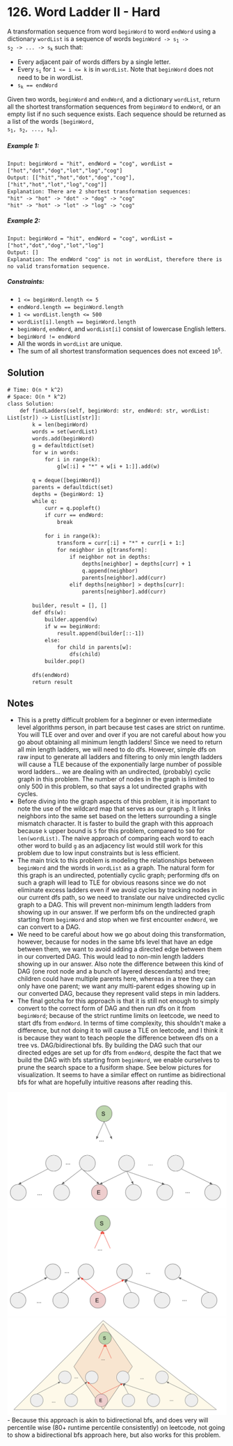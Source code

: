 # 126. Word Ladder II - Hard

A transformation sequence from word `beginWord` to word `endWord` using a dictionary `wordList` is a sequence of words <code>beginWord -> s<sub>1</sub> -> s<sub>2</sub> -> ... -> s<sub>k</sub></code> such that:

- Every adjacent pair of words differs by a single letter.
- Every <code>s<sub>i</sub></code> for `1 <= i <= k` is in `wordList`. Note that `beginWord` does not need to be in wordList.
- <code>s<sub>k</sub> == endWord</code>

Given two words, `beginWord` and `endWord`, and a dictionary `wordList`, return all the shortest transformation sequences from `beginWord` to `endWord`, or an empty list if no such sequence exists. Each sequence should be returned as a list of the words <code>[beginWord, s<sub>1</sub>, s<sub>2</sub>, ..., s<sub>k</sub>]</code>.

##### Example 1:

```
Input: beginWord = "hit", endWord = "cog", wordList = ["hot","dot","dog","lot","log","cog"]
Output: [["hit","hot","dot","dog","cog"],["hit","hot","lot","log","cog"]]
Explanation: There are 2 shortest transformation sequences:
"hit" -> "hot" -> "dot" -> "dog" -> "cog"
"hit" -> "hot" -> "lot" -> "log" -> "cog"
```

##### Example 2:

```
Input: beginWord = "hit", endWord = "cog", wordList = ["hot","dot","dog","lot","log"]
Output: []
Explanation: The endWord "cog" is not in wordList, therefore there is no valid transformation sequence.
```

##### Constraints:

- `1 <= beginWord.length <= 5`
- `endWord.length == beginWord.length`
- `1 <= wordList.length <= 500`
- `wordList[i].length == beginWord.length`
- `beginWord`, `endWord`, and `wordList[i]` consist of lowercase English letters.
- `beginWord != endWord`
- All the words in `wordList` are unique.
- The sum of all shortest transformation sequences does not exceed <code>10<sup>5</sup></code>.

## Solution

```
# Time: O(n * k^2)
# Space: O(n * k^2)
class Solution:
    def findLadders(self, beginWord: str, endWord: str, wordList: List[str]) -> List[List[str]]:
        k = len(beginWord)
        words = set(wordList)
        words.add(beginWord)
        g = defaultdict(set)
        for w in words:
            for i in range(k):
                g[w[:i] + "*" + w[i + 1:]].add(w)
        
        q = deque([beginWord])
        parents = defaultdict(set)
        depths = {beginWord: 1}
        while q:
            curr = q.popleft()
            if curr == endWord:
                break
            
            for i in range(k):
                transform = curr[:i] + "*" + curr[i + 1:]
                for neighbor in g[transform]:
                    if neighbor not in depths:
                        depths[neighbor] = depths[curr] + 1
                        q.append(neighbor)
                        parents[neighbor].add(curr)
                    elif depths[neighbor] > depths[curr]:
                        parents[neighbor].add(curr)

        builder, result = [], []
        def dfs(w):
            builder.append(w)
            if w == beginWord:
                result.append(builder[::-1])
            else:
                for child in parents[w]:
                    dfs(child)
            builder.pop()
        
        dfs(endWord)
        return result
```

## Notes
- This is a pretty difficult problem for a beginner or even intermediate level algorithms person, in part because test cases are strict on runtime. You will TLE over and over and over if you are not careful about how you go about obtaining all minimum length ladders! Since we need to return all min length ladders, we will need to do dfs. However, simple dfs on raw input to generate all ladders and filtering to only min length ladders will cause a TLE because of the exponentially large number of possible word ladders... we are dealing with an undirected, (probably) cyclic graph in this problem. The number of nodes in the graph is limited to only 500 in this problem, so that says a lot undirected graphs with cycles.
- Before diving into the graph aspects of this problem, it is important to note the use of the wildcard map that serves as our graph `g`. It links neighbors into the same set based on the letters surrounding a single mismatch character. It is faster to build the graph with this approach because `k` upper bound is `5` for this problem, compared to `500` for `len(wordList)`. The naive approach of comparing each word to each other word to build `g` as an adjacency list would still work for this problem due to low input constraints but is less efficient.
- The main trick to this problem is modeling the relationships between `beginWord` and the words in `wordList` as a graph. The natural form for this graph is an undirected, potentially cyclic graph; performing dfs on such a graph will lead to TLE for obvious reasons since we do not eliminate excess ladders even if we avoid cycles by tracking nodes in our current dfs path, so we need to translate our naive undirected cyclic graph to a DAG. This will prevent non-minimum length ladders from showing up in our answer. If we perform bfs on the undirected graph starting from `beginWord` and stop when we first encounter `endWord`, we can convert to a DAG. 
- We need to be careful about how we go about doing this transformation, however, because for nodes in the same bfs level that have an edge between them, we want to avoid adding a directed edge between them in our converted DAG. This would lead to non-min length ladders showing up in our answer. Also note the difference between this kind of DAG (one root node and a bunch of layered descendants) and tree; children could have multiple parents here, whereas in a tree they can only have one parent; we want any multi-parent edges showing up in our converted DAG, because they represent valid steps in min ladders. 
- The final gotcha for this approach is that it is still not enough to simply convert to the correct form of DAG and then run dfs on it from `beginWord`; because of the strict runtime limits on leetcode, we need to start dfs from `endWord`. In terms of time complexity, this shouldn't make a difference, but not doing it to will cause a TLE on leetcode, and I think it is because they want to teach people the difference between dfs on a tree vs. DAG/bidirectional bfs. By building the DAG such that our directed edges are set up for dfs from `endWord`, despite the fact that we build the DAG with bfs starting from `beginWord`, we enable ourselves to prune the search space to a fusiform shape. See below pictures for visualization. It seems to have a similar effect on runtime as bidirectional bfs for what are hopefully intuitive reasons after reading this.
<img src="../assets/126-dag-1.png"/>
<img src="../assets/126-dag-2.png"/>
<img src="../assets/126-dag-3.png"/>
- Because this approach is akin to bidirectional bfs, and does very will percentile wise (80+ runtime percentile consistently) on leetcode, not going to show a bidirectional bfs approach here, but also works for this problem. 